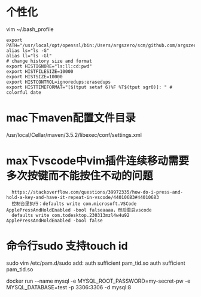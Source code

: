 # 个性化
vim ~/.bash_profile
```
export PATH="/usr/local/opt/openssl/bin:/Users/argszero/scm/github.com/argszero/memo/bin:$PATH"
alias ls="ls -G"
alias ll="ls -Gl"
# change history size and format
export HISTIGNORE="ls:ll:cd:pwd"
export HISTFILESIZE=10000
export HISTSIZE=10000
export HISTCONTROL=ignoredups:erasedups
export HISTTIMEFORMAT="[$(tput setaf 6)%F %T$(tput sgr0)]: " # colorful date
```

# mac下maven配置文件目录
/usr/local/Cellar/maven/3.5.2/libexec/conf/settings.xml

# max下vscode中vim插件连续移动需要多次按键而不能按住不动的问题
```
  https://stackoverflow.com/questions/39972335/how-do-i-press-and-hold-a-key-and-have-it-repeat-in-vscode/44010683#44010683
  控制台里执行：defaults write com.microsoft.VSCode ApplePressAndHoldEnabled -bool falseaaaa，然后重启vscode
  defaults write com.todesktop.230313mzl4w4u92 ApplePressAndHoldEnabled -bool false
```
# 命令行sudo 支持touch id

sudo vim /etc/pam.d/sudo
add:
auth sufficient pam_tid.so
auth  sufficient    pam_tid.so

docker run --name mysql -e MYSQL_ROOT_PASSWORD=my-secret-pw -e MYSQL_DATABASE=test -p 3306:3306 -d mysql:8